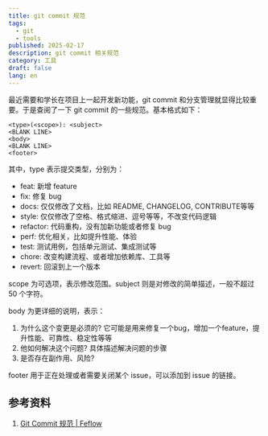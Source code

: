 ```yaml
---
title: git commit 规范
tags:
  - git
  - tools
published: 2025-02-17
description: git commit 相关规范
category: 工具
draft: false
lang: en
---
```

最近需要和学长在项目上一起开发新功能，git commit 和分支管理就显得比较重要。于是查阅了一下 git commit 的一些规范。基本格式如下：

```text
<type>(<scope>): <subject>
<BLANK LINE>
<body>
<BLANK LINE>
<footer>
```

其中，type 表示提交类型，分别为：

- feat: 新增 feature
- fix: 修复 bug
- docs: 仅仅修改了文档，比如 README, CHANGELOG, CONTRIBUTE等等
- style: 仅仅修改了空格、格式缩进、逗号等等，不改变代码逻辑
- refactor: 代码重构，没有加新功能或者修复 bug
- perf: 优化相关，比如提升性能、体验
- test: 测试用例，包括单元测试、集成测试等
- chore: 改变构建流程、或者增加依赖库、工具等
- revert: 回滚到上一个版本

scope 为可选项，表示修改范围。subject 则是对修改的简单描述，一般不超过 50 个字符。

body 为更详细的说明，表示：

1. 为什么这个变更是必须的? 它可能是用来修复一个bug，增加一个feature，提升性能、可靠性、稳定性等等
2. 他如何解决这个问题? 具体描述解决问题的步骤
3. 是否存在副作用、风险?

footer 用于正在处理或者需要关闭某个 issue，可以添加到 issue 的链接。

## 参考资料

1. [Git Commit 规范 \| Feflow](https://feflowjs.com/zh/guide/rule-git-commit.html)